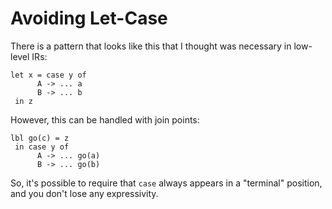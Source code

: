 # Avoiding Let-Case

There is a pattern that looks like this that I thought was necessary in
low-level IRs:

    let x = case y of
          A -> ... a
          B -> ... b
     in z

However, this can be handled with join points:

    lbl go(c) = z
     in case y of
          A -> ... go(a)
          B -> ... go(b)

So, it's possible to require that `case` always appears in a "terminal"
position, and you don't lose any expressivity.
